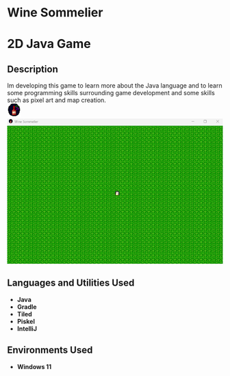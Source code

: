 # Wine Sommelier
<h1>2D Java Game</h1>

<h2>Description</h2>
Im developing this game to learn more about the Java language and to learn some programming skills surrounding game development and some skills such as pixel art and map creation. 
<br />


<img src="logo.png" alt="Logo Image">

<img src="example.png" alt="Example Image">


<h2>Languages and Utilities Used</h2>

- <b>Java</b> 
- <b>Gradle</b>
- <b>Tiled</b>
- <b>Piskel</b>
- <b>IntelliJ</b>

<h2>Environments Used </h2>

- <b>Windows 11</b> 
